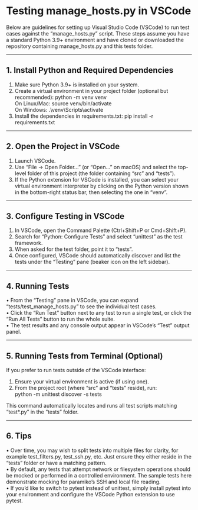 # Testing manage_hosts.py in VSCode

Below are guidelines for setting up Visual Studio Code (VSCode) to run test cases against the “manage_hosts.py” script. These steps assume you have a standard Python 3.9+ environment and have cloned or downloaded the repository containing manage_hosts.py and this tests folder.

--------------------------------------------------------------------------------
## 1. Install Python and Required Dependencies

1. Make sure Python 3.9+ is installed on your system.  
2. Create a virtual environment in your project folder (optional but recommended):
   python -m venv venv  
   On Linux/Mac: source venv/bin/activate  
   On Windows: .\venv\Scripts\activate  
3. Install the dependencies in requirements.txt:
   pip install -r requirements.txt  

--------------------------------------------------------------------------------
## 2. Open the Project in VSCode

1. Launch VSCode.  
2. Use “File → Open Folder...” (or “Open...” on macOS) and select the top-level folder of this project (the folder containing “src” and “tests”).  
3. If the Python extension for VSCode is installed, you can select your virtual environment interpreter by clicking on the Python version shown in the bottom-right status bar, then selecting the one in “venv”.

--------------------------------------------------------------------------------
## 3. Configure Testing in VSCode

1. In VSCode, open the Command Palette (Ctrl+Shift+P or Cmd+Shift+P).  
2. Search for “Python: Configure Tests” and select “unittest” as the test framework.  
3. When asked for the test folder, point it to “tests”.  
4. Once configured, VSCode should automatically discover and list the tests under the “Testing” pane (beaker icon on the left sidebar).

--------------------------------------------------------------------------------
## 4. Running Tests

• From the “Testing” pane in VSCode, you can expand “tests/test_manage_hosts.py” to see the individual test cases.  
• Click the “Run Test” button next to any test to run a single test, or click the “Run All Tests” button to run the whole suite.  
• The test results and any console output appear in VSCode’s “Test” output panel.

--------------------------------------------------------------------------------
## 5. Running Tests from Terminal (Optional)

If you prefer to run tests outside of the VSCode interface:

1. Ensure your virtual environment is active (if using one).  
2. From the project root (where “src” and “tests” reside), run:  
   python -m unittest discover -s tests  

This command automatically locates and runs all test scripts matching “test*.py” in the “tests” folder.

--------------------------------------------------------------------------------
## 6. Tips

• Over time, you may wish to split tests into multiple files for clarity, for example test_filters.py, test_ssh.py, etc. Just ensure they either reside in the “tests” folder or have a matching pattern.  
• By default, any tests that attempt network or filesystem operations should be mocked or performed in a controlled environment. The sample tests here demonstrate mocking for paramiko’s SSH and local file reading.  
• If you’d like to switch to pytest instead of unittest, simply install pytest into your environment and configure the VSCode Python extension to use pytest.
